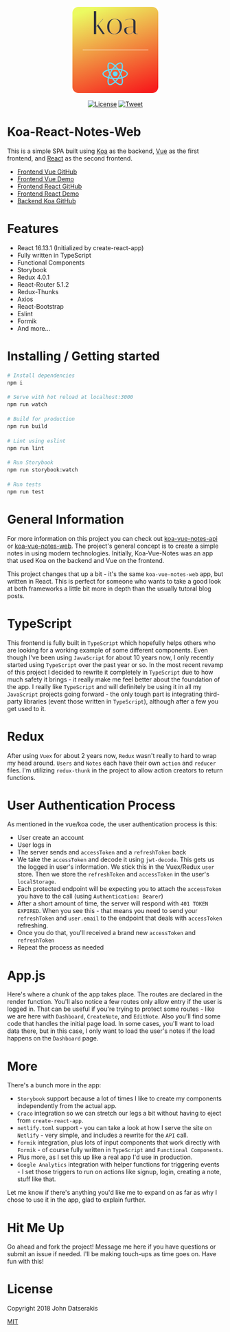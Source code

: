 <p align="center"><a href="https://koa-vue-notes-web.innermonkdesign.com/" target="_blank"><img width="200" src="./public/koa-react-notes-icon.png"></a></p>

<p align="center">
  <a href="http://opensource.org/licenses/MIT"><img src="https://img.shields.io/badge/license-MIT-blue.svg" alt="License"></a>
  <a href="https://twitter.com/intent/tweet?url=https%3A%2F%2Fgithub.com%2Fjohndatserakis%2Fkoa-react-notes-web&text=Check%20out%20koa-react-notes-web%20on%20GitHub&via=innermonkdesign">
  <img src="https://img.shields.io/twitter/url/https/github.com/johndatserakis/koa-react-notes-web.svg?style=social" alt="Tweet"></a>
</p>

# Koa-React-Notes-Web

This is a simple SPA built using [Koa](http://koajs.com/) as the backend, [Vue](https://vuejs.org/) as the first frontend, and [React](https://reactjs.org) as the second frontend.

- [Frontend Vue GitHub](https://github.com/johndatserakis/koa-vue-notes-web)
- [Frontend Vue Demo](https://koa-vue-notes-web.innermonkdesign.com/)
- [Frontend React GitHub](https://github.com/johndatserakis/koa-react-notes-web)
- [Frontend React Demo](https://koa-react-notes-web.innermonkdesign.com/)
- [Backend Koa GitHub](https://github.com/johndatserakis/koa-vue-notes-api)

# Features

- React 16.13.1 (Initialized by create-react-app)
- Fully written in TypeScript
- Functional Components
- Storybook
- Redux 4.0.1
- React-Router 5.1.2
- Redux-Thunks
- Axios
- React-Bootstrap
- Eslint
- Formik
- And more...

# Installing / Getting started

``` bash
# Install dependencies
npm i

# Serve with hot reload at localhost:3000
npm run watch

# Build for production
npm run build

# Lint using eslint
npm run lint

# Run Storybook
npm run storybook:watch

# Run tests
npm run test
```

# General Information

For more information on this project you can check out [koa-vue-notes-api](https://github.com/johndatserakis/koa-vue-notes-api) or [koa-vue-notes-web](https://koa-react-notes-web.innermonkdesign.com). The project's general concept is to create a simple notes in using modern technologies. Initially, Koa-Vue-Notes was an app that used Koa on the backend and Vue on the frontend.

This project changes that up a bit - it's the same `koa-vue-notes-web` app, but written in React. This is perfect for someone who wants to take a good look at both frameworks a little bit more in depth than the usually tutoral blog posts.

# TypeScript

This frontend is fully built in `TypeScript` which hopefully helps others who are looking for a working example of some different components. Even though I've been using `JavaScript` for about 10 years now, I only recently started using `TypeScript` over the past year or so. In the most recent revamp of this project I decided to rewrite it completely in `TypeScript` due to how much safety it brings - it really make me feel better about the foundation of the app. I really like `TypeScript` and will definitely be using it in all my `JavaScript` projects going forward - the only tough part is integrating third-party libraries (event those written in `TypeScript`), although after a few you get used to it.

# Redux

After using `Vuex` for about 2 years now, `Redux` wasn't really to hard to wrap my head around. `Users` and `Notes` each have their own `action` and `reducer` files. I'm utilizing `redux-thunk` in the project to allow action creators to return functions.

# User Authentication Process

As mentioned in the vue/koa code, the user authentication process is this:

- User create an account
- User logs in
- The server sends and `accessToken` and a `refreshToken` back
- We take the `accessToken` and decode it using `jwt-decode`. This gets us the logged in user's information. We stick this in the Vuex/Redux `user` store. Then we store the `refreshToken` and `accessToken` in the user's `localStorage`.
- Each protected endpoint will be expecting you to attach the `accessToken` you have to the call (using `Authentication: Bearer`)
- After a short amount of time, the server will respond with `401 TOKEN EXPIRED`. When you see this - that means you need to send your `refreshToken` and `user.email` to the endpoint that deals with `accessToken` refreshing.
- Once you do that, you'll received a brand new `accessToken` and `refreshToken`
- Repeat the process as needed

# App.js

Here's where a chunk of the app takes place. The routes are declared in the render function. You'll also notice a few routes only allow entry if the user is logged in. That can be useful if you're trying to protect some routes - like we are here with `Dashboard`, `CreateNote`, and `EditNote`. Also you'll find some code that handles the initial page load. In some cases, you'll want to load data there, but in this case, I only want to load the user's notes if the load happens on the `Dashboard` page.

# More

There's a bunch more in the app:

- `Storybook` support because a lot of times I like to create my components independently from the actual app.
- `Craco` integration so we can stretch our legs a bit without having to eject from `create-react-app`.
- `netlify.toml` support - you can take a look at how I serve the site on `Netlify` - very simple, and includes a rewrite for the `API` call.
- `Formik` integration, plus lots of input components that work directly with `Formik` - of course fully written in `TypeScript` and `Functional Components`.
- Plus more, as I set this up like a real app I'd use in production.
- `Google Analytics` integration with helper functions for triggering events - I set those triggers to run on actions like signup, login, creating a note, stuff like that.

Let me know if there's anything you'd like me to expand on as far as why I chose to use it in the app, glad to explain further.

# Hit Me Up

Go ahead and fork the project! Message me here if you have questions or submit an issue if needed. I'll be making touch-ups as time goes on. Have fun with this!

# License

Copyright 2018 John Datserakis

[MIT](http://opensource.org/licenses/MIT)
